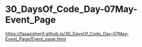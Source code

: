 # 30_DaysOf_Code_Day-07May-Event_Page
https://fasasisherif.github.io/30_DaysOf_Code_Day-07May-Event_Page/Event_page.html
